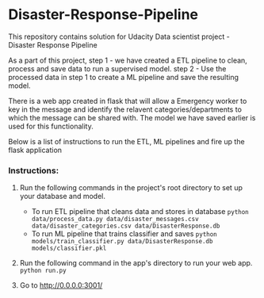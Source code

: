# Disaster-Response-Pipeline
This repository contains solution for  Udacity Data scientist project - Disaster Response Pipeline

As a part of this project, 
step 1 - we have created a ETL pipeline to clean, process and save data to run a supervised model. 
step 2 - Use the processed data in step 1 to create a ML pipeline and save the resulting model.

There is a web app created in flask that will allow a Emergency worker to key in the message and identify the relavent categories/departments to which the message can be shared with. The model we have saved earlier is used for this functionality. 

Below is a list of instructions to run the ETL, ML pipelines and fire up the flask application

### Instructions:
1. Run the following commands in the project's root directory to set up your database and model.

    - To run ETL pipeline that cleans data and stores in database
        `python data/process_data.py data/disaster_messages.csv data/disaster_categories.csv data/DisasterResponse.db`
    - To run ML pipeline that trains classifier and saves
        `python models/train_classifier.py data/DisasterResponse.db models/classifier.pkl`

2. Run the following command in the app's directory to run your web app.
    `python run.py`

3. Go to http://0.0.0.0:3001/
